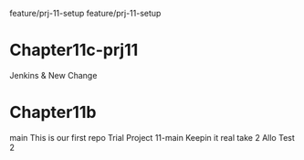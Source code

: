feature/prj-11-setup
feature/prj-11-setup
# Chapter11c-prj11
Jenkins & New Change
# Chapter11b

main
This is our first repo
Trial Project 11-main
Keepin it real
take 2
Allo
Test 2
